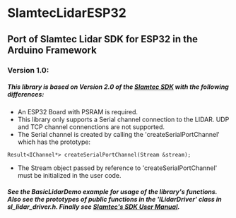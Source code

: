 # SlamtecLidarESP32
## Port of Slamtec Lidar SDK for ESP32 in the Arduino Framework
### Version 1.0:
##### This library is based on Version 2.0 of the [Slamtec SDK](https://www.slamtec.com/en/Support) with the following differences:
* An ESP32 Board with PSRAM is required.
* This library only supports a Serial channel connection to the LIDAR. UDP and TCP channel connenctions are not supported.
* The Serial channel is created by calling the 'createSerialPortChannel' which has the prototype:
```
Result<IChannel*> createSerialPortChannel(Stream &stream);
```
* The Stream object passed by reference to 'createSerialPortChannel' must be initialized in the user code.

##### See the BasicLidarDemo example for usage of the library's functions. Also see the prototypes of public functions in the 'ILidarDriver' class in sl_lidar_driver.h. Finally see [Slamtec's SDK User Manual](https://download-en.slamtec.com/api/download/rplidar-sdk-manual/2.0?lang=en).
